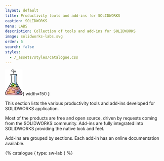 ```yaml
---
layout: default
title: Productivity tools and add-ins for SOLIDWORKS
caption: SOLIDWORKS
menu: LABS
description: Collection of tools and add-ins for SOLIDWORKS
image: solidworks-labs.svg
order: 5
search: false
styles:
  - /_assets/styles/catalogue.css
---
```

![SOLIDWORKS Labs](solidworks-labs.svg){ width=150 }

This section lists the various productivity tools and add-ins developed for SOLIDWORKS application.

Most of the products are free and open source, driven by requests coming from the SOLIDWORKS community. Add-ins are fully integrated into SOLIDWORKS providing the native look and feel.

Add-ins are grouped by sections. Each add-in has an online documentation available.

{% catalogue { type: sw-lab } %}
